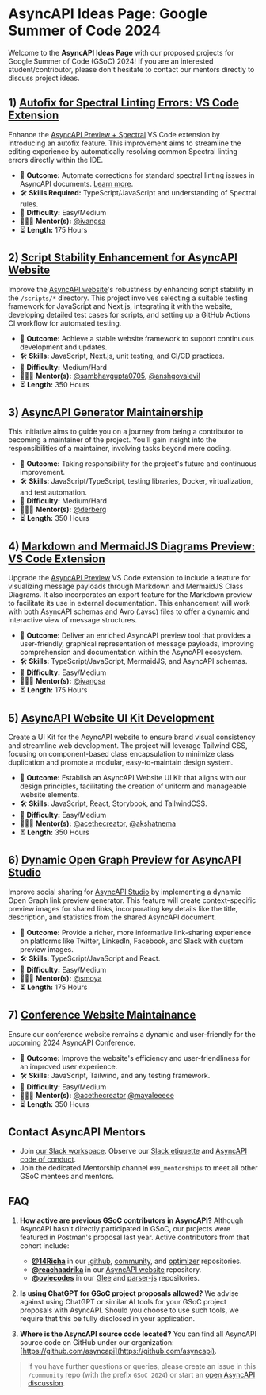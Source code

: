 # AsyncAPI Ideas Page: Google Summer of Code 2024
Welcome to the **AsyncAPI Ideas Page** with our proposed projects for Google Summer of Code (GSoC) 2024! If you are an interested student/contributor, please don't hesitate to contact our mentors directly to discuss project ideas.

## 1) [Autofix for Spectral Linting Errors: VS Code Extension](https://github.com/asyncapi/vs-asyncapi-preview/issues/160)
Enhance the [AsyncAPI Preview + Spectral](https://github.com/asyncapi/vs-asyncapi-preview) VS Code extension by introducing an autofix feature. This improvement aims to streamline the editing experience by automatically resolving common Spectral linting errors directly within the IDE.

- 🎯 **Outcome:** Automate corrections for standard spectral linting issues in AsyncAPI documents. [Learn more](https://docs.stoplight.io/docs/spectral/1e63ffd0220f3-async-api-rules).
- 🛠️ **Skills Required:** TypeScript/JavaScript and understanding of Spectral rules.
- 🧩 **Difficulty:** Easy/Medium
- 👩🏿‍🏫 **Mentor(s):** [@ivangsa](https://github.com/ivangsa)
- ⏳ **Length:** 175 Hours

## 2) [Script Stability Enhancement for AsyncAPI Website](https://github.com/asyncapi/website/issues/2626)
Improve the [AsyncAPI website](https://github.com/asyncapi/website)'s robustness by enhancing script stability in the `/scripts/*` directory. This project involves selecting a suitable testing framework for JavaScript and Next.js, integrating it with the website, developing detailed test cases for scripts, and setting up a GitHub Actions CI workflow for automated testing.

- 🎯 **Outcome:** Achieve a stable website framework to support continuous development and updates.
- 🛠️ **Skills:** JavaScript, Next.js, unit testing, and CI/CD practices.
- 🧩 **Difficulty:** Medium/Hard
- 👩🏿‍🏫 **Mentor(s):** [@sambhavgupta0705](https://github.com/sambhavgupta0705), [@anshgoyalevil](https://github.com/anshgoyalevil)
- ⏳ **Length:** 350 Hours

## 3) [AsyncAPI Generator Maintainership](https://github.com/asyncapi/generator/issues/1145)
This initiative aims to guide you on a journey from being a contributor to becoming a maintainer of the project. You'll gain insight into the responsibilities of a maintainer, involving tasks beyond mere coding.

- 🎯 **Outcome:** Taking responsibility for the project's future and continuous improvement.
- 🛠️ **Skills:** JavaScript/TypeScript, testing libraries, Docker, virtualization, and test automation.
- 🧩 **Difficulty:** Medium/Hard
- 👩🏿‍🏫 **Mentor(s):** [@derberg](https://github.com/derberg)
- ⏳ **Length:** 350 Hours

## 4) [Markdown and MermaidJS Diagrams Preview: VS Code Extension](https://github.com/asyncapi/vs-asyncapi-preview/issues/161)
Upgrade the [AsyncAPI Preview](https://github.com/asyncapi/vs-asyncapi-preview) VS Code extension to include a feature for visualizing message payloads through Markdown and MermaidJS Class Diagrams. It also incorporates an export feature for the Markdown preview to facilitate its use in external documentation. This enhancement will work with both AsyncAPI schemas and Avro (.avsc) files to offer a dynamic and interactive view of message structures. 

- 🎯 **Outcome:** Deliver an enriched AsyncAPI preview tool that provides a user-friendly, graphical representation of message payloads, improving comprehension and documentation within the AsyncAPI ecosystem.
- 🛠️ **Skills:** TypeScript/JavaScript, MermaidJS, and AsyncAPI schemas.
- 🧩 **Difficulty:** Easy/Medium
- 👩🏿‍🏫 **Mentor(s):** [@ivangsa](https://github.com/ivangsa)
- ⏳ **Length:** 175 Hours

## 5) [AsyncAPI Website UI Kit Development](https://github.com/asyncapi-archived-repos/design-system/issues/4)
Create a UI Kit for the AsyncAPI website to ensure brand visual consistency and streamline web development. The project will leverage Tailwind CSS, focusing on component-based class encapsulation to minimize class duplication and promote a modular, easy-to-maintain design system.

- 🎯 **Outcome:** Establish an AsyncAPI Website UI Kit that aligns with our design principles, facilitating the creation of uniform and manageable website elements.
- 🛠️ **Skills:** JavaScript, React, Storybook, and TailwindCSS.
- 🧩 **Difficulty:** Easy/Medium
- 👩🏿‍🏫 **Mentor(s):** [@acethecreator](https://github.com/acethecreator), [@akshatnema](https://github.com/akshatnema)
- ⏳ **Length:** 350 Hours

## 6) [Dynamic Open Graph Preview for AsyncAPI Studio](https://github.com/asyncapi/studio/issues/224)
Improve social sharing for [AsyncAPI Studio](https://studio.asyncapi.com/) by implementing a dynamic Open Graph link preview generator. This feature will create context-specific preview images for shared links, incorporating key details like the title, description, and statistics from the shared AsyncAPI document.

- 🎯 **Outcome:** Provide a richer, more informative link-sharing experience on platforms like Twitter, LinkedIn, Facebook, and Slack with custom preview images.
- 🛠️ **Skills:** TypeScript/JavaScript and React.
- 🧩 **Difficulty:** Easy/Medium
- 👩🏿‍🏫 **Mentor(s):** [@smoya](https://github.com/smoya)
- ⏳ **Length:** 175 Hours

## 7) [Conference Website Maintainance](https://github.com/asyncapi/conference-website/issues/284)
Ensure our conference website remains a dynamic and user-friendly for the upcoming 2024 AsyncAPI Conference.

- 🎯 **Outcome:** Improve the website's efficiency and user-friendliness for an improved user experience. 
- 🛠️ **Skills:** JavaScript, Tailwind, and any testing framework.
- 🧩 **Difficulty:** Easy/Medium
- 👩🏿‍🏫 **Mentor(s):** [@acethecreator](https://github.com/acethecreator) [@mayaleeeee](https://github.com/Mayaleeeee)
- ⏳ **Length:** 350 Hours

## Contact AsyncAPI Mentors
- Join [our Slack workspace](https://www.asyncapi.com/slack-invite).  Observe our [Slack etiquette](https://github.com/asyncapi/.github/blob/master/slack-etiquette.md) and [AsyncAPI code of conduct](https://github.com/asyncapi/.github/blob/master/CODE_OF_CONDUCT.md).
- Join the dedicated Mentorship channel `#09_mentorships` to meet all other GSoC mentees and mentors.

## FAQ
1. **How active are previous GSoC contributors in AsyncAPI?**
   Although AsyncAPI hasn't directly participated in GSoC, our projects were featured in Postman's proposal last year. Active contributors from that cohort include:
   - **[@14Richa](https://github.com/14Richa)** in our [.github](https://github.com/asyncapi/.github), [community](https://github.com/asyncapi/community), and [optimizer](https://github.com/asyncapi/optimizer) repositories.
   - **[@reachaadrika](https://github.com/reachaadrika)** in our [AsyncAPI website](https://github.com/asyncapi/website) repository.
   - **[@oviecodes](https://github.com/oviecodes)** in our [Glee](https://github.com/asyncapi/glee) and [parser-js](https://github.com/asyncapi/parser-js) repositories.

2. **Is using ChatGPT for GSoC project proposals allowed?**
   We advise against using ChatGPT or similar AI tools for your GSoC project proposals with AsyncAPI. Should you choose to use such tools, we require that this be fully disclosed in your application.

3. **Where is the AsyncAPI source code located?**
   You can find all AsyncAPI source code on GitHub under our organization: [https://github.com/asyncapi](https://github.com/asyncapi).

>If you have further questions or queries, please create an issue in this `/community` repo (with the prefix `GSoC 2024`) or start an [open AsyncAPI discussion](https://github.com/orgs/asyncapi/discussions).
